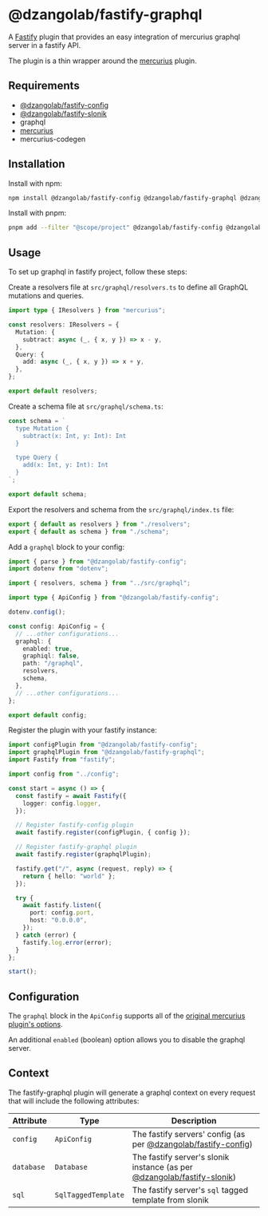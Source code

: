 # @dzangolab/fastify-graphql

A [Fastify](https://github.com/fastify/fastify) plugin that provides an easy integration of mercurius graphql server in a fastify API.

The plugin is a thin wrapper around the [mercurius](https://mercurius.dev/#/) plugin.

## Requirements

* [@dzangolab/fastify-config](../config/)
* [@dzangolab/fastify-slonik](../slonik/)
* graphql
* [mercurius](https://mercurius.dev/#/)
* mercurius-codegen

## Installation

Install with npm:

```bash
npm install @dzangolab/fastify-config @dzangolab/fastify-graphql @dzangolab/fastify-slonik graphql mercurius mercurius-codegen
```

Install with pnpm:

```bash
pnpm add --filter "@scope/project" @dzangolab/fastify-config @dzangolab/fastify-graphql @dzangolab/fastify-slonik graphql mercurius mercurius-codegen
```

## Usage
To set up graphql in fastify project, follow these steps:

Create a resolvers file at `src/graphql/resolvers.ts` to define all GraphQL mutations and queries.

```typescript
import type { IResolvers } from "mercurius";

const resolvers: IResolvers = {
  Mutation: {
    subtract: async (_, { x, y }) => x - y,
  },
  Query: {
    add: async (_, { x, y }) => x + y,
  },
};

export default resolvers;
```

Create a schema file at `src/graphql/schema.ts`:

```typescript
const schema = `
  type Mutation {
    subtract(x: Int, y: Int): Int
  }

  type Query {
    add(x: Int, y: Int): Int
  }
`;

export default schema;
```

Export the resolvers and schema from the `src/graphql/index.ts` file:

```typescript
export { default as resolvers } from "./resolvers";
export { default as schema } from "./schema";
```

Add a `graphql` block to your config:

```typescript
import { parse } from "@dzangolab/fastify-config";
import dotenv from "dotenv";

import { resolvers, schema } from "../src/graphql";

import type { ApiConfig } from "@dzangolab/fastify-config";

dotenv.config();

const config: ApiConfig = {
  // ...other configurations...
  graphql: {
    enabled: true,
    graphiql: false,
    path: "/graphql",
    resolvers,
    schema,
  },
  // ...other configurations...
};

export default config;
```

Register the plugin with your fastify instance:

```typescript
import configPlugin from "@dzangolab/fastify-config";
import graphqlPlugin from "@dzangolab/fastify-graphql";
import Fastify from "fastify";

import config from "../config";

const start = async () => {
  const fastify = await Fastify({
    logger: config.logger,
  });

  // Register fastify-config plugin
  await fastify.register(configPlugin, { config });

  // Register fastify-graphql plugin
  await fastify.register(graphqlPlugin);

  fastify.get("/", async (request, reply) => {
    return { hello: "world" };
  });

  try {
    await fastify.listen({
      port: config.port,
      host: "0.0.0.0",
    });
  } catch (error) {
    fastify.log.error(error);
  }
};

start();

```

## Configuration

The `graphql` block in the `ApiConfig` supports all of the [original mercurius plugin's options](https://mercurius.dev/#/docs/api/options?id=plugin-options).

An additional `enabled` (boolean) option allows you to disable the graphql server.

## Context

The fastify-graphql plugin will generate a graphql context on every request that will include the following attributes:

| Attribute  | Type | Description |
|------------|------|-------------|
| `config`   | `ApiConfig` | The fastify servers' config (as per [@dzangolab/fastify-config](../config/)) |
| `database` | `Database`  | The fastify server's slonik instance (as per [@dzangolab/fastify-slonik](../slonik/)) |
| `sql`      | `SqlTaggedTemplate` | The fastify server's `sql` tagged template from slonik |

